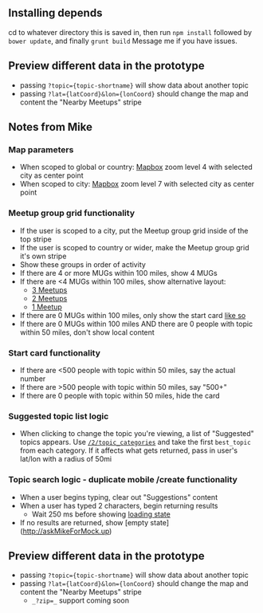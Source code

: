 ## Installing depends
cd to whatever directory this is saved in, then run `npm install` followed by `bower update`, and finally `grunt build`
Message me if you have issues.

## Preview different data in the prototype
* passing `?topic={topic-shortname}` will show data about another topic
* passing `?lat={latCoord}&lon={lonCoord}` should change the map and content the "Nearby Meetups" stripe

## Notes from Mike
### Map parameters
* When scoped to global or country: [Mapbox](https://www.mapbox.com/) zoom level 4 with selected city as center point
* When scoped to city: [Mapbox](https://www.mapbox.com/) zoom level 7 with selected city as center point

### Meetup group grid functionality
* If the user is scoped to a city, put the Meetup group grid inside of the top stripe
* If the user is scoped to country or wider, make the Meetup group grid it's own stripe
* Show these groups in order of activity
* If there are 4 or more MUGs within 100 miles, show 4 MUGs
* If there are <4 MUGs within 100 miles, show alternative layout:
  * [3 Meetups](http://askMikeForMock.up)
  * [2 Meetups](http://askMikeForMock.up)
  * [1 Meetup](http://askMikeForMock.up)
* If there are 0 MUGs within 100 miles, only show the start card [like so](http://askMikeForMock.up)
* If there are 0 MUGs within 100 miles AND there are 0 people with topic within 50 miles, don't show local content

### Start card functionality
* If there are <500 people with topic within 50 miles, say the actual number
* If there are >500 people with topic within 50 miles, say "500+"
* If there are 0 people with topic within 50 miles, hide the card

### Suggested topic list logic
* When clicking to change the topic you're viewing, a list of "Suggested" topics appears. Use [`/2/topic_categories`](http://www.meetup.com/meetup_api/docs/2/topic_categories/) and take the first `best_topic` from each category. If it affects what gets returned, pass in user's lat/lon with a radius of 50mi

### Topic search logic - duplicate mobile /create functionality
* When a user begins typing, clear out "Suggestions" content
* When a user has typed 2 characters, begin returning results
  * Wait 250 ms before showing [loading state](http://askMikeForMock.up)
* If no results are returned, show [empty state] (http://askMikeForMock.up)

## Preview different data in the prototype
* passing `?topic={topic-shortname}` will show data about another topic
* passing `?lat={latCoord}&lon={lonCoord}` should change the map and content the "Nearby Meetups" stripe
  * `_?zip=_` support coming soon
